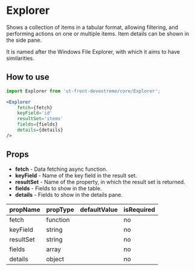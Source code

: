 # Explorer

Shows a collection of items in a tabular format,
allowing filtering, and performing actions on one or multiple items.
Item details can be shown in the side pane.

It is named after the Windows File Explorer, with which it
aims to have similarities.

## How to use

```jsx
import Explorer from 'ut-front-devextreme/core/Explorer';

<Explorer
    fetch={fetch}
    keyField='id'
    resultSet='items'
    fields={fields}
    details={details}
/>
```

## Props

- **fetch** - Data fetching async function.
- **keyField** - Name of the key field in the result set.
- **resultSet** - Name of the property, in which the result set
  is returned.
- **fields** - Fields to show in the table.
- **details** - Fields to show in the details pane.

| propName  | propType | defaultValue | isRequired |
| --------- | -------- | ------------ | ---------- |
| fetch     | function |              | no         |
| keyField  | string   |              | no         |
| resultSet | string   |              | no         |
| fields    | array    |              | no         |
| details   | object   |              | no         |
